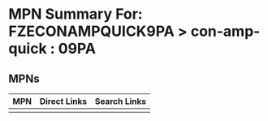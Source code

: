 



# MPN Summary For: FZECONAMPQUICK9PA > con-amp-quick : 09PA

## MPNs
  

|MPN|Direct Links|Search Links|
| :--- | :--- | :--- |
||||
